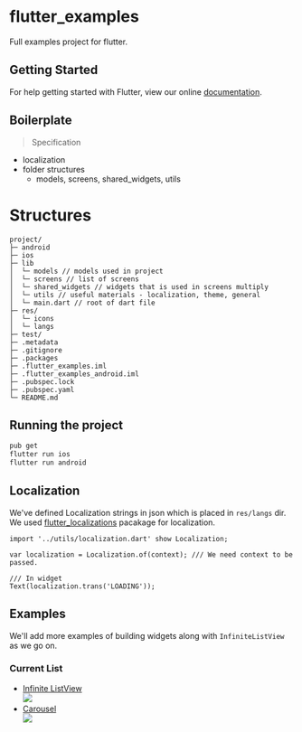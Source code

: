 # flutter_examples

Full examples project for flutter.

## Getting Started

For help getting started with Flutter, view our online
[documentation](https://flutter.io/).

## Boilerplate
> Specification
* localization
* folder structures
  - models, screens, shared_widgets, utils 

# Structures
```text
project/
├─ android
├─ ios
├─ lib
│  └─ models // models used in project
│  └─ screens // list of screens
│  └─ shared_widgets // widgets that is used in screens multiply
│  └─ utils // useful materials - localization, theme, general
│  └─ main.dart // root of dart file
├─ res/
│  └─ icons
│  └─ langs
├─ test/
├─ .metadata
├─ .gitignore
├─ .packages
├─ .flutter_examples.iml
├─ .flutter_examples_android.iml
├─ .pubspec.lock
├─ .pubspec.yaml
└─ README.md
```

## Running the project
```sh
pub get
flutter run ios
flutter run android
```

## Localization
We've defined Localization strings in json which is placed in `res/langs` dir.
We used [flutter_localizations](https://flutter.io/tutorials/internationalization/#setting-up) pacakage for localization.
```
import '../utils/localization.dart' show Localization;

var localization = Localization.of(context); /// We need context to be passed.

/// In widget
Text(localization.trans('LOADING'));
```

## Examples
We'll add more examples of building widgets along with `InfiniteListView` as we go on.

### Current List
* [Infinite ListView](https://github.com/flutterdart/flutter_examples/blob/master/lib/examples/infinite_list_view.dart)
  <br/><img src="https://github.com/flutterdart/flutter_examples/blob/master/doc/infinite_list_view.gif"/>
* [Carousel](https://github.com/flutterdart/flutter_examples/blob/master/lib/examples/carousel.dart)
  <br/><img src="https://github.com/flutterdart/flutter_examples/blob/master/doc/carousel.gif"/>